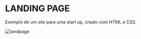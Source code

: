 <h1> LANDING PAGE </h1>
<P>Exemplo de um site para uma start up, criado com HTML e CSS. </P>

![landpage](https://github.com/user-attachments/assets/165a3fa9-f534-41b1-85b6-02c88566d9c7)
